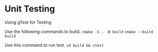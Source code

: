 # Unit Testing
Using gTest for Testing

Use the following commands to build.
`cmake -S . -B build`
`cmake --build build`

Use this command to run test.
`cd build && ctest`
